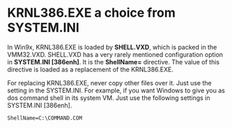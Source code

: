 # KRNL386.EXE a choice from SYSTEM.INI

In Win9x, KRNL386.EXE is loaded by **SHELL.VXD**, which is packed in the VMM32.VXD. SHELL.VXD has a very rarely mentioned configuration option in **SYSTEM.INI [386enh]**. It is the **ShellName=** directive. The value of this directive is loaded as a replacement of the KRNL386.EXE.

For replacing KRNL386.EXE, never copy other files over it. Just use the setting in the SYSTEM.INI. For example, if you want Windows to give you as dos command shell in its system VM. Just use the following settings in SYSTEM.INI [386enh].

```
ShellName=C:\COMMAND.COM
```
